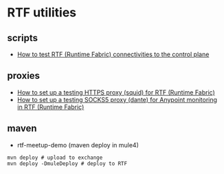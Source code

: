 # RTF utilities

## scripts

* [How to test RTF (Runtime Fabric) connectivities to the control plane](https://help.mulesoft.com/s/article/How-to-test-RTF-Runtime-Fabric-connectivities-to-the-control-plane)

## proxies
* [How to set up a testing HTTPS proxy (squid) for RTF (Runtime Fabric)](https://help.mulesoft.com/s/article/How-to-set-up-a-testing-HTTPS-proxy-squid-for-RTF-Runtime-Fabric)
* [How to set up a testing SOCKS5 proxy (dante) for Anypoint monitoring in RTF (Runtime Fabric)](https://help.mulesoft.com/s/article/How-to-set-up-a-testing-SOCKS5-proxy-dante-for-Anypoint-monitoring-in-RTF-Runtime-Fabric)


## maven
* rtf-meetup-demo (maven deploy in mule4)

```
mvn deploy # upload to exchange
mvn deploy -DmuleDeploy # deploy to RTF
```
